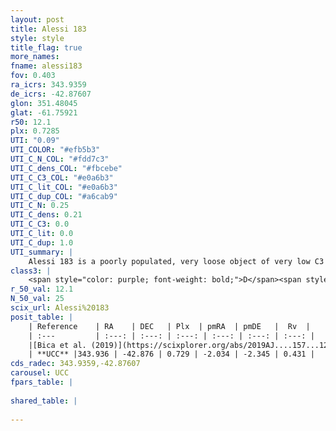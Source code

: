 ```yaml
---
layout: post
title: Alessi 183
style: style
title_flag: true
more_names: 
fname: alessi183
fov: 0.403
ra_icrs: 343.9359
de_icrs: -42.87607
glon: 351.48045
glat: -61.75921
r50: 12.1
plx: 0.7285
UTI: "0.09"
UTI_COLOR: "#efb5b3"
UTI_C_N_COL: "#fdd7c3"
UTI_C_dens_COL: "#fbcebe"
UTI_C_C3_COL: "#e0a6b3"
UTI_C_lit_COL: "#e0a6b3"
UTI_C_dup_COL: "#a6cab9"
UTI_C_N: 0.25
UTI_C_dens: 0.21
UTI_C_C3: 0.0
UTI_C_lit: 0.0
UTI_C_dup: 1.0
UTI_summary: |
    Alessi 183 is a poorly populated, very loose object of very low C3 quality. It is rarely studied in the literature, with no articles listed in the last 6 years.
class3: |
    <span style="color: purple; font-weight: bold;">D</span><span style="color: purple; font-weight: bold;">D</span>
r_50_val: 12.1
N_50_val: 25
scix_url: Alessi%20183
posit_table: |
    | Reference    | RA    | DEC   | Plx  | pmRA  | pmDE   |  Rv  |
    | :---         | :---: | :---: | :---: | :---: | :---: | :---: |
    |[Bica et al. (2019)](https://scixplorer.org/abs/2019AJ....157...12B) | 343.856 | -42.885 | -- | -- | -- | -- |
    | **UCC** |343.936 | -42.876 | 0.729 | -2.034 | -2.345 | 0.431 | 
cds_radec: 343.9359,-42.87607
carousel: UCC
fpars_table: |
    
shared_table: |
    
---
```

